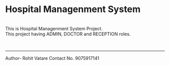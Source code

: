 # Hospital Managenment System
<br>
This is Hospital Managenment System Project.
<br>
This project having ADMIN, DOCTOR and RECEPTION roles.

<br><hr>
Author- Rohit Vatare
Contact No. 9075917141
